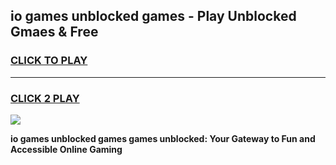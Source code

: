 
## io games unblocked games - Play Unblocked Gmaes & Free
<h3>
<a href="https://premium.freeplayer.one?title=io_games_unblocked_games&ref=19F">CLICK TO PLAY</a></h3>
<hr>

<h3>
<a href="https://premium.freeplayer.one?title=io_games_unblocked_games&ref=19F">CLICK 2 PLAY</a>
  
</h3>

<a href="https://premium.freeplayer.one?title=io_games_unblocked_games&ref=19F/"><img src="https://clearcache.store/games.png"></a>


**io games unblocked games games unblocked: Your Gateway to Fun and Accessible Online Gaming**
